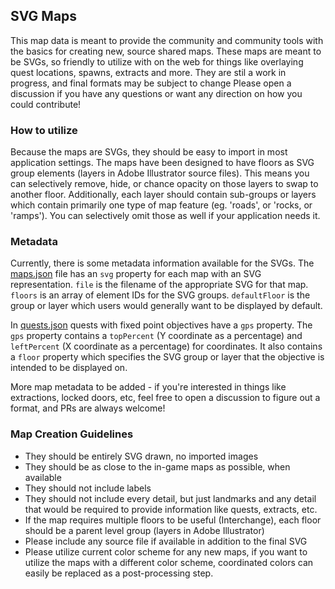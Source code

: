 ## SVG Maps

This map data is meant to provide the community and community tools with the basics for creating new, source shared maps. These maps are meant to be SVGs, so friendly to utilize with on the web for things like overlaying quest locations, spawns, extracts and more. They are stil a work in progress, and final formats may be subject to change
Please open a discussion if you have any questions or want any direction on how you could contribute!

### How to utilize
Because the maps are SVGs, they should be easy to import in most application settings. The maps have been designed to have floors as SVG group elements (layers in Adobe Illustrator source files). This means you can selectively remove, hide, or chance opacity on those layers to swap to another floor. Additionally, each layer should contain sub-groups or layers which contain primarily one type of map feature (eg. 'roads', or 'rocks, or 'ramps'). You can selectively omit those as well if your application needs it.

### Metadata
Currently, there is some metadata information available for the SVGs. The [maps.json](../maps.json) file has an `svg` property for each map with an SVG representation. `file` is the filename of the appropriate SVG for that map. `floors` is an array of element IDs for the SVG groups. `defaultFloor` is the group or layer which users would generally want to be displayed by default.

In [quests.json](../quests.json) quests with fixed point objectives have a `gps` property. The `gps` property contains a `topPercent` (Y coordinate as a percentage) and `leftPercent` (X coordinate as a percentage) for coordinates. It also contains a `floor` property which specifies the SVG group or layer that the objective is intended to be displayed on.

More map metadata to be added - if you're interested in things like extractions, locked doors, etc, feel free to open a discussion to figure out a format, and PRs are always welcome!

### Map Creation Guidelines
- They should be entirely SVG drawn, no imported images
- They should be as close to the in-game maps as possible, when available
- They should not include labels
- They should not include every detail, but just landmarks and any detail that would be required to provide information like quests, extracts, etc.
- If the map requires multiple floors to be useful (Interchange), each floor should be a parent level group (layers in Adobe Illustrator)
- Please include any source file if available in addition to the final SVG
- Please utilize current color scheme for any new maps, if you want to utilize the maps with a different color scheme, coordinated colors can easily be replaced as a post-processing step.


